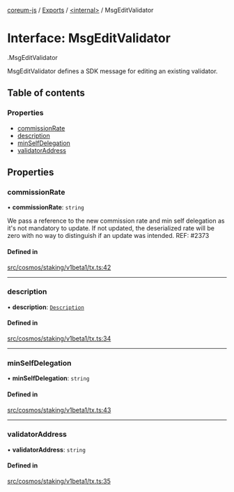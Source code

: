 [coreum-js](../README.md) / [Exports](../modules.md) / [<internal\>](../modules/internal_.md) / MsgEditValidator

# Interface: MsgEditValidator

[<internal>](../modules/internal_.md).MsgEditValidator

MsgEditValidator defines a SDK message for editing an existing validator.

## Table of contents

### Properties

- [commissionRate](internal_.MsgEditValidator-1.md#commissionrate)
- [description](internal_.MsgEditValidator-1.md#description)
- [minSelfDelegation](internal_.MsgEditValidator-1.md#minselfdelegation)
- [validatorAddress](internal_.MsgEditValidator-1.md#validatoraddress)

## Properties

### commissionRate

• **commissionRate**: `string`

We pass a reference to the new commission rate and min self delegation as
it's not mandatory to update. If not updated, the deserialized rate will be
zero with no way to distinguish if an update was intended.
REF: #2373

#### Defined in

[src/cosmos/staking/v1beta1/tx.ts:42](https://github.com/PyramydLabs/coreum-js/blob/37d165f/src/cosmos/staking/v1beta1/tx.ts#L42)

___

### description

• **description**: [`Description`](../modules/internal_.md#description)

#### Defined in

[src/cosmos/staking/v1beta1/tx.ts:34](https://github.com/PyramydLabs/coreum-js/blob/37d165f/src/cosmos/staking/v1beta1/tx.ts#L34)

___

### minSelfDelegation

• **minSelfDelegation**: `string`

#### Defined in

[src/cosmos/staking/v1beta1/tx.ts:43](https://github.com/PyramydLabs/coreum-js/blob/37d165f/src/cosmos/staking/v1beta1/tx.ts#L43)

___

### validatorAddress

• **validatorAddress**: `string`

#### Defined in

[src/cosmos/staking/v1beta1/tx.ts:35](https://github.com/PyramydLabs/coreum-js/blob/37d165f/src/cosmos/staking/v1beta1/tx.ts#L35)

